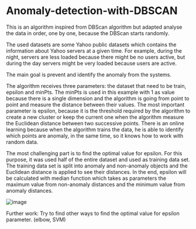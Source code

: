 # Anomaly-detection-with-DBSCAN

This is an algorithm inspired from DBScan algorithm but adapted analyse the data in order, one by one, because the DBScan starts randomly.

The used datasets are some Yahoo public datasets which contains the information about Yahoo servers at a given time. For example, during the night, servers are less loaded because there might be no users active, but during the day servers might be very loaded because users are active.

The main goal is prevent and identify the anomaly from the systems. 

The algorithm receives three parameters: the dataset that need to be train, epsilon and minPts. 
The minPts is used in this example with 1 as value because there is a single dimension and the algorithm is going from point to point and measure the distance between their values.
The most important parameter is epsilon, because it is the threshold required by the algorithm to create a new cluster or keep the current one when the algorithm measure the Euclidean distance between two successive points.
There is an online learning because when the algorithm trains the data, he is able to identify which points are anomaly, in the same time, so it knows how to work with random data.

The most challenging part is to find the optimal value for epsilon. 
For this purpose, it was used half of the entire dataset and used as training data set. 
The training data set is split into anomaly and non-anomaly objects and the Euclidean distance is applied to see their distances.
In the end, epsilon will be calculated with median function which takes as parameters the maximum value from non-anomaly distances and the minimum value from anomaly distances. 

![image](https://user-images.githubusercontent.com/22441947/109378443-45d9ba80-78db-11eb-82fc-3bd138a3d88e.png)

Further work: Try to find other ways to find the optimal value for epsilon parameter. (elbow, SVM)

